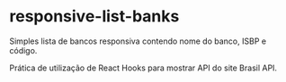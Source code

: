 # responsive-list-banks
Simples lista de bancos responsiva contendo nome do banco, ISBP e código. 

Prática de utilização de React Hooks para mostrar API do site Brasil API.